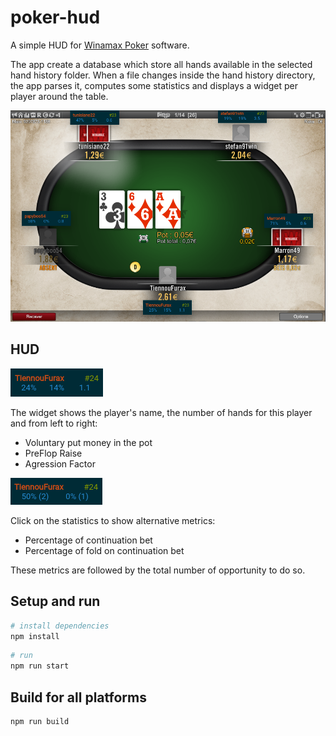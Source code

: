 # poker-hud

A simple HUD for [Winamax Poker](https://www.winamax.fr/en/) software. 

The app create a database which store all hands available in the selected hand history folder. When a file changes inside the hand history directory, the app parses it, computes some statistics and displays a widget per player around the table.

![Screenshot](./static/hud.png)

## HUD

![Main metrics](./static/main_metrics.png)

The widget shows the player's name, the number of hands for this player and from left to right:
* Voluntary put money in the pot
* PreFlop Raise
* Agression Factor

![Alternative metrics](./static/alt_metrics.png)

Click on the statistics to show alternative metrics:
* Percentage of continuation bet
* Percentage of fold on continuation bet

These metrics are followed by the total number of opportunity to do so.

## Setup and run

``` bash
# install dependencies
npm install
```

``` bash
# run
npm run start
```
## Build for all platforms

``` bash
npm run build
```
